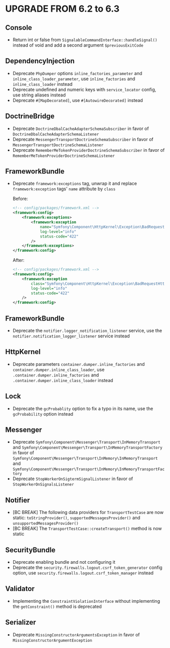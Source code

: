 UPGRADE FROM 6.2 to 6.3
=======================

Console
-------

 * Return int or false from `SignalableCommandInterface::handleSignal()` instead
   of void and add a second argument `$previousExitCode`

DependencyInjection
-------------------

 * Deprecate `PhpDumper` options `inline_factories_parameter` and `inline_class_loader_parameter`, use `inline_factories` and `inline_class_loader` instead
 * Deprecate undefined and numeric keys with `service_locator` config, use string aliases instead
 * Deprecate `#[MapDecorated]`, use `#[AutowireDecorated]` instead

DoctrineBridge
--------------

 * Deprecate `DoctrineDbalCacheAdapterSchemaSubscriber` in favor of `DoctrineDbalCacheAdapterSchemaListener`
 * Deprecate `MessengerTransportDoctrineSchemaSubscriber` in favor of `MessengerTransportDoctrineSchemaListener`
 * Deprecate `RememberMeTokenProviderDoctrineSchemaSubscriber` in favor of `RememberMeTokenProviderDoctrineSchemaListener`

FrameworkBundle
---------------

 * Deprecate `framework:exceptions` tag, unwrap it and replace `framework:exception` tags' `name` attribute by `class`

   Before:
   ```xml
   <!-- config/packages/framework.xml -->
   <framework:config>
       <framework:exceptions>
           <framework:exception
               name="Symfony\Component\HttpKernel\Exception\BadRequestHttpException"
               log-level="info"
               status-code="422"
           />
       </framework:exceptions>
   </framework:config>
   ```

   After:
   ```xml
   <!-- config/packages/framework.xml -->
   <framework:config>
       <framework:exception
           class="Symfony\Component\HttpKernel\Exception\BadRequestHttpException"
           log-level="info"
           status-code="422"
       />
   </framework:config>
   ```

FrameworkBundle
---------------

 * Deprecate the `notifier.logger_notification_listener` service, use the `notifier.notification_logger_listener` service instead

HttpKernel
----------

 * Deprecate parameters `container.dumper.inline_factories` and `container.dumper.inline_class_loader`, use `.container.dumper.inline_factories` and `.container.dumper.inline_class_loader` instead

Lock
----

 * Deprecate the `gcProbablity` option to fix a typo in its name, use the `gcProbability` option instead

Messenger
---------

 * Deprecate `Symfony\Component\Messenger\Transport\InMemoryTransport` and
   `Symfony\Component\Messenger\Transport\InMemoryTransportFactory` in favor of
   `Symfony\Component\Messenger\Transport\InMemory\InMemoryTransport` and
   `Symfony\Component\Messenger\Transport\InMemory\InMemoryTransportFactory`
 * Deprecate `StopWorkerOnSigtermSignalListener` in favor of `StopWorkerOnSignalsListener`

Notifier
--------

 * [BC BREAK] The following data providers for `TransportTestCase` are now static: `toStringProvider()`, `supportedMessagesProvider()` and `unsupportedMessagesProvider()`
 * [BC BREAK] The `TransportTestCase::createTransport()` method is now static

SecurityBundle
--------------

 * Deprecate enabling bundle and not configuring it
 * Deprecate the `security.firewalls.logout.csrf_token_generator` config option, use `security.firewalls.logout.csrf_token_manager` instead

Validator
---------

 * Implementing the `ConstraintViolationInterface` without implementing the `getConstraint()` method is deprecated

Serializer
----------

 * Deprecate `MissingConstructorArgumentsException` in favor of `MissingConstructorArgumentException`
